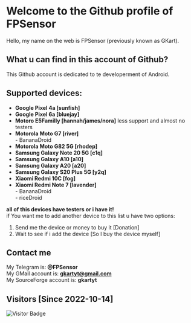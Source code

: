 # Welcome to the Github profile of FPSensor

Hello, my name on the web is FPSensor (previously known as GKart).

## What u can find in this account of Github?

This Github account is dedicated to te developerment of Android.

## Supported devices:

- **Google Pixel 4a [sunfish]**    
- **Google Pixel 6a [bluejay]**    
- **Motoro E5Familly [hannah/james/nora]** less support and almost no testers    
- **Motorola Moto G7 [river]**    
      - BananaDroid    
- **Motorola Moto G82 5G [rhodep]**     
- **Samsung Galaxy Note 20 5G [c1q]**    
- **Samsung Galaxy A10 [a10]**   
- **Samsung Galaxy A20 [a20]**   
- **Samsung Galaxy S20 Plus 5G [y2q]**   
- **Xiaomi Redmi 10C [fog]**    
- **Xiaomi Redmi Note 7 [lavender]**   
      - BananaDroid     
      - riceDroid    

**all of this devices have testers or i have it!**   
if You want me to add another device to this list u have two options:
1. Send me the device or money to buy it [Donation]
2. Wait to see if i add the device [So I buy the device myself]

## Contact me

My Telegram is: **@FPSensor**  
My GMail account is: **gkartyt@gmail.com**  
My SourceForge account is: **gkartyt**  

## Visitors [Since 2022-10-14]
![Visitor Badge](https://visitor-badge.laobi.icu/badge?page_id=FPSensor.FPSensor)
